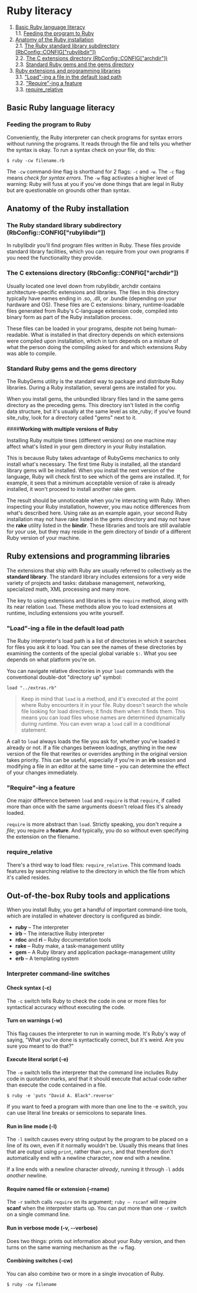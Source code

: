 # Ruby literacy

1. [Basic Ruby language literacy](#basic-ruby-language-literacy)\
   1.1. [Feeding the program to Ruby](#feeding-the-program-to-ruby)
2. [Anatomy of the Ruby installation](#anatomy-of-the-ruby-installation)\
   2.1. [The Ruby standard library subdirectory (RbConfig::CONFIG["rubylibdir"])](#the-ruby-standard-library-subdirectory-rbconfigconfigrubylibdir)\
   2.2. [The C extensions directory (RbConfig::CONFIG["archdir"])](#the-c-extensions-directory-rbconfigconfigarchdir)\
   2.3. [Standard Ruby gems and the gems directory](#standard-ruby-gems-and-the-gems-directory)
3. [Ruby extensions and programming libraries](#ruby-extensions-and-programming-libraries)\
   3.1. ["Load"-ing a file in the default load path](#load-ing-a-file-in-the-default-load-path)\
   3.2. ["Require"-ing a feature](#require-ing-a-feature)\
   3.3. [require_relative](#require_relative)


## Basic Ruby language literacy

### Feeding the program to Ruby

Conveniently, the Ruby interpreter can check programs for syntax errors without running the programs. It reads through
the file and tells you whether the syntax is okay. To run a syntax check on your file, do this:

`$ ruby -cw filename.rb`

The `-cw` command-line flag is shorthand for 2 flags: `-c` and `-w`. The `-c` flag means _check for syntax errors_. The
`-w` flag activates a higher level of warning: Ruby will fuss at you if you've done things that are legal in Ruby but are
questionable on grounds other than syntax.


## Anatomy of the Ruby installation

### The Ruby standard library subdirectory (RbConfig::CONFIG["rubylibdir"])

In rubylibdir you'll find program files written in Ruby. These files provide standard library facilities, which you can
require from your own programs if you need the functionality they provide.    


### The C extensions directory (RbConfig::CONFIG["archdir"])

Usually located one level down from rubylibdir, archdir contains architecture-specific extensions and libraries. The files
in this directory typically have names ending in .so, .dll, or .bundle (depending on your hardware and OS). These files
are C extensions: binary, runtime-loadable files generated from Ruby's C-language extension code, compiled into binary
form as part of the Ruby installation process.

These files can be loaded in your programs, despite not being human-readable. What is installed in that directory depends
on which extensions were compiled upon installation, which in turn depends on a mixture of what the person doing the
compiling asked for and which extensions Ruby was able to compile.


### Standard Ruby gems and the gems directory

The RubyGems utility is the standard way to package and distribute Ruby libraries. During a Ruby installation, several
gems are installed for you.

When you install gems, the unbundled library files land in the same gems directory as the preceding gems. This directory
isn't listed in the config data structure, but it's usually at the same level as site_ruby; if you've found site_ruby, 
look for a directory called "gems" next to it. 

####**Working with multiple versions of Ruby**

Installing Ruby multiple times (different versions) on one machine may affect what's listed in your gem directory in your
Ruby installation.

This is because Ruby takes advantage of RubyGems mechanics to only install what's necessary. The first time Ruby is installed,
all the standard library gems will be installed. When you install the next version of the language, Ruby will check first to 
see which of the gems are installed. If, for example, it sees that a minimum acceptable version of rake is already
installed, it won't proceed to install another rake gem.

The result should be unnoticeable when you're interacting with Ruby. When inspecting your Ruby installation, however,
you mau notice differences from what's described here. Using rake as an example again, your second Ruby installation may
not have rake listed in the gems directory and may not have the **rake** utility listed in the **bindir**. These 
libraries and tools are still available for your use, but they may reside in the gem directory of bindir of a different
Ruby version of your machine.


## Ruby extensions and programming libraries

The extensions that ship with Ruby are usually referred to collectively as the **standard library**. The standard library
includes extensions for a very wide variety of projects and tasks: database management, networking, specialized math,
XML processing and many more. 

The key to using extensions and libraries is the `require` method, along with its near relation `load`. These methods
allow you to load extensions at runtime, including extensions you write yourself.


### "Load"-ing a file in the default load path

The Ruby interpreter's load path is a list of directories in which it searches for files you ask it to load. You can see
the names of these directories by examining the contents of the special global variable `$:`. What you see depends on 
what platform you're on. 

You can navigate relative directories in your `load` commands with the conventional double-dot "directory up" symbol:

`load "../extras.rb"`

> Keep in mind that `load` is a method, and it's executed at the point where Ruby encounters it in your file. Ruby 
> doesn't search the whole file looking for load directives; it finds them when it finds them. This means you can load files
> whose names are determined dynamically during runtime. You can even wrap a `load` call in a conditional statement.

A call to `load` always loads the file you ask for, whether you've loaded it already or not. If a file changes between
loadings, anything in the new version of the file that rewrites or overrides anything in the original version takes
priority. This can be useful, especially if you're in an **irb** session and modifying a file in an editor at the same
time – you can determine the effect of your changes immediately.


### "Require"-ing a feature

One major difference between `load` and `require` is that `require`, if called more than once with the same arguments
doesn't reload files it's already loaded. 

`require` is more abstract than `load`. Strictly speaking, you don't require a _file_; you require a **feature**. And 
typically, you do so without even specifying the extension on the filename. 


### require_relative

There's a third way to load files: `require_relative`. This command loads features by searching relative to the directory
in which the file from which it's called resides.


## Out-of-the-box Ruby tools and applications

When you install Ruby, you get a handful of important command-line tools, which are installed in whatever directory is
configured as bindir.

- **ruby** – The interpreter
- **irb** – The interactive Ruby interpreter
- **rdoc** and **ri** – Ruby documentation tools 
- **rake** – Ruby make, a task-management utility
- **gem** – A Ruby library and application package-management utility
- **erb** – A templating system


### Interpreter command-line switches

#### Check syntax (-c)

The `-c` switch tells Ruby to check the code in one or more files for syntactical accuracy without executing the code.


#### Turn on warnings (-w)

This flag causes the interpreter to run in warning mode. It's Ruby's way of saying, "What you've done is syntactically
correct, but it's weird. Are you sure you meant to do that?"


#### Execute literal script (-e)

The `-e` switch tells the interpreter that the command line includes Ruby code in quotation marks, and that it should 
execute that actual code rather than execute the code contained in a file.

`$ ruby -e 'puts "David A. Black".reverse'`

If you want to feed a program with more than one line to the -e switch, you can use literal line breaks or semicolons to
separate lines.


#### Run in line mode (-l)

The `-l` switch causes every string output by the program to be placed on a line of its own, even if it normally wouldn't
be. Usually this means that lines that are output using `print`, rather than `puts`, and that therefore don't automatically
end with a newline character, now end with a newline.

If a line ends with a newline character _already_, running it through `-l` adds _another_ newline.


#### Require named file or extension (-rname)

The `-r` switch calls `require` on its argument; `ruby – rscanf` will require **scanf** when the interpreter starts up.
You can put more than one `-r` switch on a single command line.


#### Run in verbose mode (-v, --verbose)

Does two things: prints out information about your Ruby version, and then turns on the same warning mechanism as the `-w`
flag.


#### Combining switches (-cw)

You can also combine two or more in a single invocation of Ruby.

`$ ruby -cw filename`

